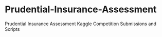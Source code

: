 # Prudential-Insurance-Assessment
Prudential Insurance Assessment Kaggle Competition Submissions and Scripts
